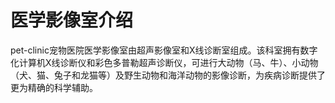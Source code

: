 # 医学影像室介绍

pet-clinic宠物医院医学影像室由超声影像室和X线诊断室组成。该科室拥有数字化计算机X线诊断仪和彩色多普勒超声诊断仪，可进行大动物（马、牛）、小动物（犬、猫、兔子和龙猫等）及野生动物和海洋动物的影像诊断，为疾病诊断提供了更为精确的科学辅助。